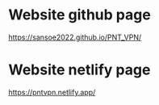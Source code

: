 # Website github page
https://sansoe2022.github.io/PNT_VPN/

# Website netlify page
https://pntvpn.netlify.app/
